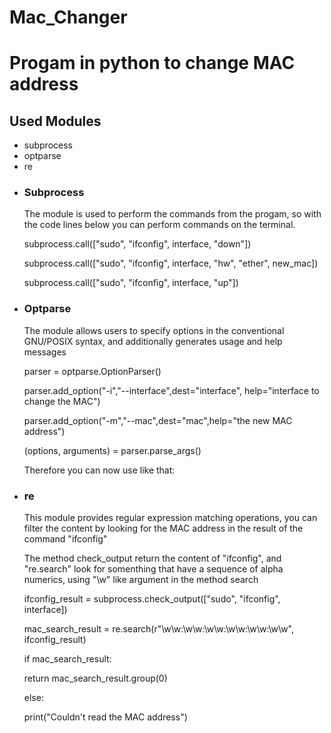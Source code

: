 <h1> Mac_Changer <h1>

<p>Progam in python to change MAC address</p>

<h2>Used Modules</h2>

<ul>
  <li>subprocess</li>
  <li>optparse</li>
  <li>re</li>
</ul>

<ul>

<li>
<h3>Subprocess</h3>

<p>The module is used to perform the commands from the progam, so with the code lines below you can perform commands on the terminal.</p>
<p>subprocess.call(["sudo", "ifconfig", interface,  "down"])</p>
<p>subprocess.call(["sudo", "ifconfig", interface,  "hw", "ether", new_mac])</p>
<p>subprocess.call(["sudo", "ifconfig", interface, "up"])</p>
</li>
<li>
<h3>Optparse</h3>

<p>The module allows users to specify options in the conventional GNU/POSIX syntax, and additionally generates usage and help messages</p>
<p>parser = optparse.OptionParser()</p>
<p>parser.add_option("-i","--interface",dest="interface", help="interface to change the MAC")</p>
<p>parser.add_option("-m","--mac",dest="mac",help="the new MAC address")</p>
<p>(options, arguments) = parser.parse_args()</p>
<p>Therefore you can now use like that: </p>
</li>
<li>
<h3>re</h3>

<p>This module provides regular expression matching operations, you can filter the content by looking for the MAC address in the result of the command "ifconfig"</p>

<p>The method check_output return the content of "ifconfig", and "re.search" look for somenthing that have a sequence of alpha numerics, using "\w" like argument in the method search</p>

<p>ifconfig_result = subprocess.check_output(["sudo", "ifconfig", interface])</p>
<p>mac_search_result = re.search(r"\w\w:\w\w:\w\w:\w\w:\w\w:\w\w", ifconfig_result)</p>

<p>if mac_search_result:</p>
<p>return mac_search_result.group(0)</p>
<p>else:</p>
<p>print("Couldn't read the MAC address")</p>

</li>
</ul>





